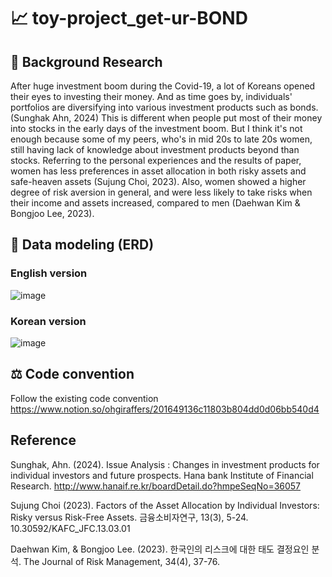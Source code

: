 # 📈 toy-project_get-ur-BOND
## 📝 Background Research
 After huge investment boom during the Covid-19, a lot of Koreans opened their eyes to investing their money. And as time goes by, individuals' portfolios are diversifying into various investment products such as bonds. (Sunghak Ahn, 2024) This is different when people put most of their money into stocks in the early days of the investment boom. But I think it's not enough because some of my peers, who's in mid 20s to late 20s women, still having lack of knowledge about investment products beyond than stocks.
 Referring to the personal experiences and the results of paper, women has less preferences in asset allocation in both risky assets and safe-heaven assets (Sujung Choi, 2023). Also, women showed a higher degree of risk aversion in general, and were less likely to take risks when their income and assets increased, compared to men (Daehwan Kim & Bongjoo Lee, 2023).

## 🧱 Data modeling (ERD)
### English version
![image](https://github.com/user-attachments/assets/5c336d5a-3da3-49dc-833f-b847f6010379)

### Korean version
![image](https://github.com/user-attachments/assets/a76102b7-329e-46bc-a73f-185b72582118)


## ⚖ Code convention
Follow the existing code convention
https://www.notion.so/ohgiraffers/201649136c11803b804dd0d06bb540d4

## Reference
Sunghak, Ahn. (2024). Issue Analysis : Changes in investment products for individual investors and future prospects. Hana bank Institute of Financial Research.
http://www.hanaif.re.kr/boardDetail.do?hmpeSeqNo=36057

Sujung Choi (2023). Factors of the Asset Allocation by Individual Investors: Risky versus Risk-Free Assets. 금융소비자연구, 13(3), 5-24. 10.30592/KAFC_JFC.13.03.01

Daehwan Kim, & Bongjoo Lee. (2023). 한국인의 리스크에 대한 태도 결정요인 분석. The Journal of Risk Management, 34(4), 37-76.
